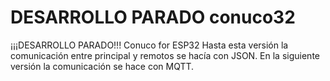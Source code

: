 # DESARROLLO PARADO conuco32
¡¡¡DESARROLLO PARADO!!!
Conuco for ESP32
Hasta esta versión la comunicación entre principal y remotos se hacía con JSON. En la siguiente versión la comunicación se hace con MQTT.
